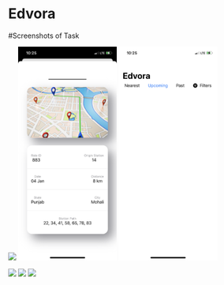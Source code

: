 # Edvora
#Screenshots of Task

<img src="https://github.com/Margi16/Edvora/blob/main/IMG_7537.PNG" width="200"> <img src="https://github.com/Margi16/Edvora/blob/main/IMG_7538.PNG" width="200"> <img src="https://github.com/Margi16/Edvora/blob/main/IMG_7539.PNG" width="200">

<img src="https://github.com/Margi16/Edvora/blob/main/IMG_7540.PNG" width="200"> <img src="https://github.com/Margi16/Edvora/blob/main/IMG_7541.PNG" width="200"> <img src="https://github.com/Margi16/Edvora/blob/main/IMG_7542.PNG" width="200">



